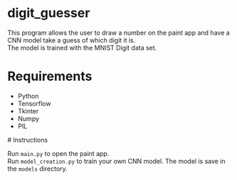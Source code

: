 # digit_guesser

This program allows the user to draw a number on the paint app and have a CNN model take a guess of which digit it is.
<br>The model is trained with the MNIST Digit data set.

# Requirements

- Python
- Tensorflow
- Tkinter
- Numpy 
- PIL

# Instructions

Run `main.py` to open the paint app.
<br>Run `model_creation.py` to train your own CNN model. The model is save in the `models` directory.
